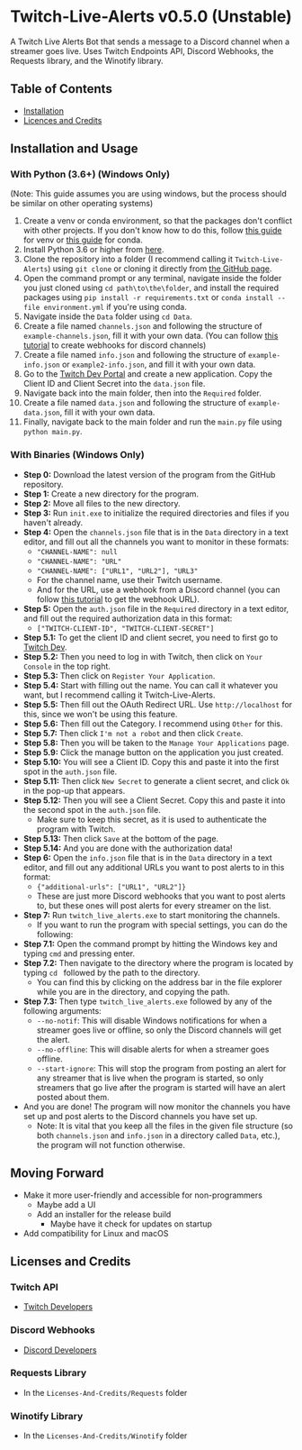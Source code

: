 # Twitch-Live-Alerts v0.5.0 (Unstable)
A Twitch Live Alerts Bot that sends a message to a Discord channel when a streamer goes live.
Uses Twitch Endpoints API, Discord Webhooks, the Requests library, and the Winotify library.
## Table of Contents
- [Installation](#installation)
- [Licences and Credits](#licenses-and-credits)
## Installation and Usage
### With Python (3.6+) (Windows Only)
(Note: This guide assumes you are using windows, but the process should be similar on other operating systems)
1. Create a venv or conda environment, so that the packages don't conflict with other projects. If you don't know how to do this, follow [this guide](https://python.land/virtual-environments/virtualenv) for venv or [this guide](https://www.geeksforgeeks.org/set-up-virtual-environment-for-python-using-anaconda/) for conda.
2. Install Python 3.6 or higher from [here](https://www.python.org/downloads/). 
3. Clone the repository into a folder (I recommend calling it `Twitch-Live-Alerts`) using `git clone` or cloning it directly from [the GitHub page](https://github.com/EclipseShadow55/Twitch-Live-Alerts/). 
4. Open the command prompt or any terminal, navigate inside the folder you just cloned using `cd path\to\the\folder`, and install the required packages using `pip install -r requirements.txt` or `conda install --file environment.yml` if you're using conda.
5. Navigate inside the `Data` folder using `cd Data`. 
6. Create a file named `channels.json` and following the structure of `example-channels.json`, fill it with your own data. (You can follow [this tutorial](https://support.discord.com/hc/en-us/articles/228383668-Intro-to-Webhooks) to create webhooks for discord channels)
7. Create a file named `info.json` and following the structure of `example-info.json` or `example2-info.json`, and fill it with your own data. 
8. Go to the [Twitch Dev Portal](https://dev.twitch.tv/console/apps) and create a new application. Copy the Client ID and Client Secret into the `data.json` file. 
9. Navigate back into the main folder, then into the `Required` folder. 
10. Create a file named `data.json` and following the structure of `example-data.json`, fill it with your own data. 
11. Finally, navigate back to the main folder and run the `main.py` file using `python main.py`.
### With Binaries (Windows Only)
- **Step 0:** Download the latest version of the program from the GitHub repository.
- **Step 1:** Create a new directory for the program.
- **Step 2:** Move all files to the new directory.
- **Step 3:** Run `init.exe` to initialize the required directories and files if you haven't already.
- **Step 4:** Open the `channels.json` file that is in the `Data` directory in a text editor, and fill out all the channels you want to monitor in these formats:
  - `"CHANNEL-NAME": null`
  - `"CHANNEL-NAME": "URL"`
  - `"CHANNEL-NAME": ["URL1", "URL2"], "URL3"`
  - For the channel name, use their Twitch username.
  - And for the URL, use a webhook from a Discord channel (you can follow [this tutorial](https://support.discord.com/hc/en-us/articles/228383668-Intro-to-Webhooks) to get the webhook URL).
- **Step 5:** Open the `auth.json` file in the `Required` directory in a text editor, and fill out the required authorization data in this format:
  - `["TWITCH-CLIENT-ID", "TWITCH-CLIENT-SECRET"]`
- **Step 5.1:** To get the client ID and client secret, you need to first go to [Twitch Dev](https://dev.twitch.tv).
- **Step 5.2:** Then you need to log in with Twitch, then click on `Your Console` in the top right.
- **Step 5.3:** Then click on `Register Your Application`.
- **Step 5.4:** Start with filling out the name. You can call it whatever you want, but I recommend calling it Twitch-Live-Alerts.
- **Step 5.5:** Then fill out the OAuth Redirect URL. Use `http://localhost` for this, since we won't be using this feature.
- **Step 5.6:** Then fill out the Category. I recommend using `Other` for this.
- **Step 5.7:** Then click `I'm not a robot` and then click `Create`.
- **Step 5.8:** Then you will be taken to the `Manage Your Applications` page.
- **Step 5.9:** Click the manage button on the application you just created.
- **Step 5.10:** You will see a Client ID. Copy this and paste it into the first spot in the `auth.json` file.
- **Step 5.11:** Then click `New Secret` to generate a client secret, and click `Ok` in the pop-up that appears.
- **Step 5.12:** Then you will see a Client Secret. Copy this and paste it into the second spot in the `auth.json` file.
  - Make sure to keep this secret, as it is used to authenticate the program with Twitch.
- **Step 5.13:** Then click `Save` at the bottom of the page.
- **Step 5.14:** And you are done with the authorization data!
- **Step 6:** Open the `info.json` file that is in the `Data` directory in a text editor, and fill out any additional URLs you want to post alerts to in this format:
  - `{"additional-urls": ["URL1", "URL2"]}`
  - These are just more Discord webhooks that you want to post alerts to, but these ones will post alerts for every streamer on the list.
- **Step 7:** Run `twitch_live_alerts.exe` to start monitoring the channels.
  - If you want to run the program with special settings, you can do the following:
- **Step 7.1:** Open the command prompt by hitting the Windows key and typing `cmd` and pressing enter.
- **Step 7.2:** Then navigate to the directory where the program is located by typing `cd ` followed by the path to the directory.
  - You can find this by clicking on the address bar in the file explorer while you are in the directory, and copying the path.
- **Step 7.3:** Then type `twitch_live_alerts.exe` followed by any of the following arguments:
  - `--no-notif`: This will disable Windows notifications for when a streamer goes live or offline, so only the Discord channels will get the alert.
  - `--no-offline`: This will disable alerts for when a streamer goes offline.
  - `--start-ignore`: This will stop the program from posting an alert for any streamer that is live when the program is started, so only streamers that go live after the program is started will have an alert posted about them.
- And you are done! The program will now monitor the channels you have set up and post alerts to the Discord channels you have set up.
  - Note: It is vital that you keep all the files in the given file structure (so both `channels.json` and `info.json` in a directory called `Data`, etc.), the program will not function otherwise.
## Moving Forward
- Make it more user-friendly and accessible for non-programmers
  - Maybe add a UI
  - Add an installer for the release build
    - Maybe have it check for updates on startup
- Add compatibility for Linux and macOS
## Licenses and Credits
### Twitch API
- [Twitch Developers](https://dev.twitch.tv/docs/api/)
### Discord Webhooks
- [Discord Developers](https://discord.com/developers/docs/resources/webhook)
### Requests Library
- In the `Licenses-And-Credits/Requests` folder
### Winotify Library
- In the `Licenses-And-Credits/Winotify` folder